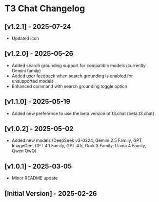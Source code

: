 # T3 Chat Changelog

## [v1.2.1] - 2025-07-24

- Updated icon

## [v1.2.0] - 2025-05-26

- Added search grounding support for compatible models (currently Gemini family)
- Added user feedback when search grounding is enabled for unsupported models
- Enhanced command with search grounding toggle option

## [v1.1.0] - 2025-05-19

- Added new preference to use the beta version of t3.chat (beta.t3.chat)

## [v1.0.2] - 2025-05-02

- Added new models (DeepSeek v3-0324, Gemini 2.5 Family, GPT ImageGen, GPT 4.1 Family, GPT 4.5, Grok 3 Family, Llama 4 Family, Qwen QwQ)

## [v1.0.1] - 2025-03-05

- Minor README update

## [Initial Version] - 2025-02-26
